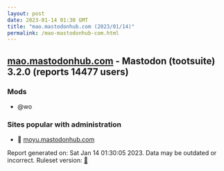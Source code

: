 ```yaml
---
layout: post
date: 2023-01-14 01:30 GMT
title: "mao.mastodonhub.com (2023/01/14)"
permalink: /mao-mastodonhub-com.html
---
```


## [mao.mastodonhub.com](https://mao.mastodonhub.com) - Mastodon (tootsuite) 3.2.0 (reports 14477 users)

### Mods
 * @wo

### Sites popular with administration

* 🐘 [moyu.mastodonhub.com](/moyu-mastodonhub-com.html)

Report generated on: Sat Jan 14 01:30:05 2023. Data may be outdated or incorrect.
Ruleset version: [🧁](/version-cupcake)

